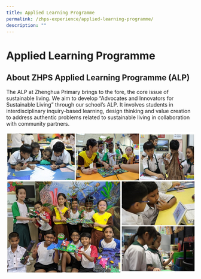 ```yaml
---
title: Applied Learning Programme
permalink: /zhps-experience/applied-learning-programme/
description: ""
---
```

# Applied Learning Programme

## About ZHPS Applied Learning Programme (ALP)

The ALP at Zhenghua Primary brings to the fore, the core issue of sustainable living. We aim to develop “Advocates and Innovators for Sustainable Living” through our school’s ALP. It involves students in interdisciplinary inquiry-based learning, design thinking and value creation to address authentic problems related to sustainable living in collaboration with community partners.

![](/images/ZHPS%20Experience/Applied%20Learning%20Programme/ALP_1.jpg)

